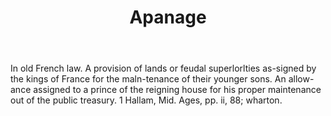 ---
title: Apanage
letter: A
permalink: "/definitions/bld-apanage.html"
body: In old French law. A provision of lands or feudal superlorlties as-signed by
  the kings of France for the maln-tenance of their younger sons. An allow-ance assigned
  to a prince of the reigning house for his proper maintenance out of the public treasury.
  1 Hallam, Mid. Ages, pp. ii, 88; wharton.
published_at: '2018-07-07'
source: Black's Law Dictionary 2nd Ed (1910)
layout: post
---